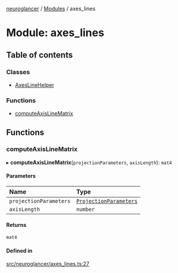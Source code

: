 [neuroglancer](../README.md) / [Modules](../modules.md) / axes\_lines

# Module: axes\_lines

## Table of contents

### Classes

- [AxesLineHelper](../classes/axes_lines.AxesLineHelper.md)

### Functions

- [computeAxisLineMatrix](axes_lines.md#computeaxislinematrix)

## Functions

### computeAxisLineMatrix

▸ **computeAxisLineMatrix**(`projectionParameters`, `axisLength`): `mat4`

#### Parameters

| Name | Type |
| :------ | :------ |
| `projectionParameters` | [`ProjectionParameters`](../classes/projection_parameters.ProjectionParameters.md) |
| `axisLength` | `number` |

#### Returns

`mat4`

#### Defined in

[src/neuroglancer/axes_lines.ts:27](https://github.com/ActiveBrainAtlas2/neuroglancer/blob/8fef58ad/src/neuroglancer/axes_lines.ts#L27)
